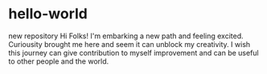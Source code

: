 # hello-world
new repository
Hi Folks!
I'm embarking a new path and feeling excited. Curiousity brought me here and seem it can unblock my creativity. 
I wish this journey can give contribution to myself improvement and can be useful to other people and the world.
